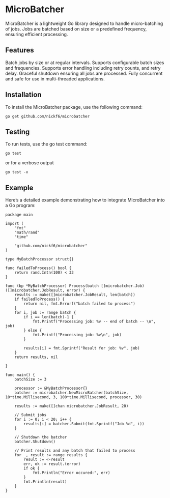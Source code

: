 # MicroBatcher

MicroBatcher is a lightweight Go library designed to handle micro-batching of jobs. Jobs are batched based on size or a predefined frequency, ensuring efficient processing.

## Features

Batch jobs by size or at regular intervals.
Supports configurable batch sizes and frequencies.
Supports error handling including retry counts, and retry delay.
Graceful shutdown ensuring all jobs are processed.
Fully concurrent and safe for use in multi-threaded applications.

## Installation

To install the MicroBatcher package, use the following command:

`go get github.com/nickf6/microbatcher`

## Testing

To run tests, use the go test command:

`go test`

or for a verbose output

`go test -v`

## Example

Here’s a detailed example demonstrating how to integrate MicroBatcher into a Go program:

```
package main

import (
	"fmt"
	"math/rand"
	"time"

	"github.com/nickf6/microbatcher"
)

type MyBatchProcessor struct{}

func failedToProcess() bool {
	return rand.Intn(100) < 33
}

func (bp *MyBatchProcessor) Process(batch []microbatcher.Job) ([]microbatcher.JobResult, error) {
	results := make([]microbatcher.JobResult, len(batch))
	if failedToProcess() {
		return nil, fmt.Errorf("batch failed to process")
	}
	for i, job := range batch {
		if i == len(batch)-1 {
			fmt.Printf("Processing job: %v -- end of batch -- \n", job)
		} else {
			fmt.Printf("Processing job: %v\n", job)
		}

		results[i] = fmt.Sprintf("Result for job: %v", job)
	}
	return results, nil

}

func main() {
	batchSize := 3

	processor := &MyBatchProcessor{}
	batcher := microbatcher.NewMicroBatcher(batchSize, 10*time.Millisecond, 3, 100*time.Millisecond, processor, 30)

	results := make([]chan microbatcher.JobResult, 20)

	// Submit jobs
	for i := 0; i < 20; i++ {
		results[i] = batcher.Submit(fmt.Sprintf("Job-%d", i))
	}

	// Shutdown the batcher
	batcher.Shutdown()

	// Print results and any batch that failed to process
	for _, result := range results {
		result := <-result
		err, ok := result.(error)
		if ok {
			fmt.Println("Error occured:", err)
		}
		fmt.Println(result)
	}
}

```
